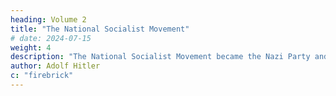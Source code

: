 ```yaml
---
heading: Volume 2
title: "The National Socialist Movement"
# date: 2024-07-15
weight: 4
description: "The National Socialist Movement became the Nazi Party and Nazism"
author: Adolf Hitler
c: "firebrick"
---
```



